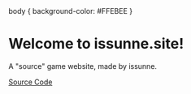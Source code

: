 <!DOCTYPE html>
 <html>
  body {
 background-color: #FFEBEE
}

 <head> <title>"issunne.fun"</title> 


  
</head>
 <body>
 <h1>Welcome to issunne.site!</h1> 
<p>A "source" game website, made by issunne.</p>
 <a href="https://github.com/issunnne/issunne.git">Source Code</a> 

 </body>
 </html>
